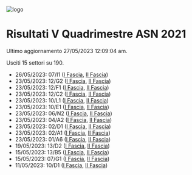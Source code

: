 ![logo](img/logo-2021.png)

# Risultati V Quadrimestre ASN 2021

Ultimo aggiornamento 27/05/2023 12:09:04 am.

Usciti 15 settori su 190.

- 26/05/2023: 07/I1 ([I Fascia](https://asn21.cineca.it/pubblico/miur/esito/07%252FI1/1/5), [II Fascia](https://asn21.cineca.it/pubblico/miur/esito/07%252FI1/2/5))
- 23/05/2023: 12/G2 ([I Fascia](https://asn21.cineca.it/pubblico/miur/esito/12%252FG2/1/5), [II Fascia](https://asn21.cineca.it/pubblico/miur/esito/12%252FG2/2/5))
- 23/05/2023: 12/F1 ([I Fascia](https://asn21.cineca.it/pubblico/miur/esito/12%252FF1/1/5), [II Fascia](https://asn21.cineca.it/pubblico/miur/esito/12%252FF1/2/5))
- 23/05/2023: 12/C2 ([I Fascia](https://asn21.cineca.it/pubblico/miur/esito/12%252FC2/1/5), [II Fascia](https://asn21.cineca.it/pubblico/miur/esito/12%252FC2/2/5))
- 23/05/2023: 10/L1 ([I Fascia](https://asn21.cineca.it/pubblico/miur/esito/10%252FL1/1/5), [II Fascia](https://asn21.cineca.it/pubblico/miur/esito/10%252FL1/2/5))
- 23/05/2023: 10/E1 ([I Fascia](https://asn21.cineca.it/pubblico/miur/esito/10%252FE1/1/5), [II Fascia](https://asn21.cineca.it/pubblico/miur/esito/10%252FE1/2/5))
- 23/05/2023: 06/N2 ([I Fascia](https://asn21.cineca.it/pubblico/miur/esito/06%252FN2/1/5), [II Fascia](https://asn21.cineca.it/pubblico/miur/esito/06%252FN2/2/5))
- 23/05/2023: 04/A2 ([I Fascia](https://asn21.cineca.it/pubblico/miur/esito/04%252FA2/1/5), [II Fascia](https://asn21.cineca.it/pubblico/miur/esito/04%252FA2/2/5))
- 23/05/2023: 02/D1 ([I Fascia](https://asn21.cineca.it/pubblico/miur/esito/02%252FD1/1/5), [II Fascia](https://asn21.cineca.it/pubblico/miur/esito/02%252FD1/2/5))
- 23/05/2023: 02/A1 ([I Fascia](https://asn21.cineca.it/pubblico/miur/esito/02%252FA1/1/5), [II Fascia](https://asn21.cineca.it/pubblico/miur/esito/02%252FA1/2/5))
- 23/05/2023: 01/A6 ([I Fascia](https://asn21.cineca.it/pubblico/miur/esito/01%252FA6/1/5), [II Fascia](https://asn21.cineca.it/pubblico/miur/esito/01%252FA6/2/5))
- 19/05/2023: 13/D2 ([I Fascia](https://asn21.cineca.it/pubblico/miur/esito/13%252FD2/1/5), [II Fascia](https://asn21.cineca.it/pubblico/miur/esito/13%252FD2/2/5))
- 15/05/2023: 13/B5 ([I Fascia](https://asn21.cineca.it/pubblico/miur/esito/13%252FB5/1/5), [II Fascia](https://asn21.cineca.it/pubblico/miur/esito/13%252FB5/2/5))
- 15/05/2023: 07/G1 ([I Fascia](https://asn21.cineca.it/pubblico/miur/esito/07%252FG1/1/5), [II Fascia](https://asn21.cineca.it/pubblico/miur/esito/07%252FG1/2/5))
- 11/05/2023: 10/D1 ([I Fascia](https://asn21.cineca.it/pubblico/miur/esito/10%252FD1/1/5), [II Fascia](https://asn21.cineca.it/pubblico/miur/esito/10%252FD1/2/5))
